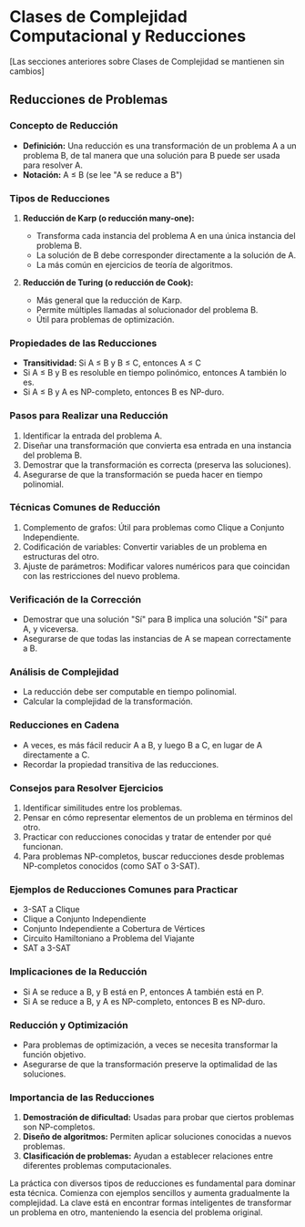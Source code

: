 # Clases de Complejidad Computacional y Reducciones

[Las secciones anteriores sobre Clases de Complejidad se mantienen sin cambios]

## Reducciones de Problemas

### Concepto de Reducción
- **Definición:** Una reducción es una transformación de un problema A a un problema B, de tal manera que una solución para B puede ser usada para resolver A.
- **Notación:** A ≤ B (se lee "A se reduce a B")

### Tipos de Reducciones
1. **Reducción de Karp (o reducción many-one):**
   - Transforma cada instancia del problema A en una única instancia del problema B.
   - La solución de B debe corresponder directamente a la solución de A.
   - La más común en ejercicios de teoría de algoritmos.

2. **Reducción de Turing (o reducción de Cook):**
   - Más general que la reducción de Karp.
   - Permite múltiples llamadas al solucionador del problema B.
   - Útil para problemas de optimización.

### Propiedades de las Reducciones
- **Transitividad:** Si A ≤ B y B ≤ C, entonces A ≤ C
- Si A ≤ B y B es resoluble en tiempo polinómico, entonces A también lo es.
- Si A ≤ B y A es NP-completo, entonces B es NP-duro.

### Pasos para Realizar una Reducción
1. Identificar la entrada del problema A.
2. Diseñar una transformación que convierta esa entrada en una instancia del problema B.
3. Demostrar que la transformación es correcta (preserva las soluciones).
4. Asegurarse de que la transformación se pueda hacer en tiempo polinomial.

### Técnicas Comunes de Reducción
1. Complemento de grafos: Útil para problemas como Clique a Conjunto Independiente.
2. Codificación de variables: Convertir variables de un problema en estructuras del otro.
3. Ajuste de parámetros: Modificar valores numéricos para que coincidan con las restricciones del nuevo problema.

### Verificación de la Corrección
- Demostrar que una solución "Sí" para B implica una solución "Sí" para A, y viceversa.
- Asegurarse de que todas las instancias de A se mapean correctamente a B.

### Análisis de Complejidad
- La reducción debe ser computable en tiempo polinomial.
- Calcular la complejidad de la transformación.

### Reducciones en Cadena
- A veces, es más fácil reducir A a B, y luego B a C, en lugar de A directamente a C.
- Recordar la propiedad transitiva de las reducciones.

### Consejos para Resolver Ejercicios
1. Identificar similitudes entre los problemas.
2. Pensar en cómo representar elementos de un problema en términos del otro.
3. Practicar con reducciones conocidas y tratar de entender por qué funcionan.
4. Para problemas NP-completos, buscar reducciones desde problemas NP-completos conocidos (como SAT o 3-SAT).

### Ejemplos de Reducciones Comunes para Practicar
- 3-SAT a Clique
- Clique a Conjunto Independiente
- Conjunto Independiente a Cobertura de Vértices
- Circuito Hamiltoniano a Problema del Viajante
- SAT a 3-SAT

### Implicaciones de la Reducción
- Si A se reduce a B, y B está en P, entonces A también está en P.
- Si A se reduce a B, y A es NP-completo, entonces B es NP-duro.

### Reducción y Optimización
- Para problemas de optimización, a veces se necesita transformar la función objetivo.
- Asegurarse de que la transformación preserve la optimalidad de las soluciones.

### Importancia de las Reducciones
1. **Demostración de dificultad:** Usadas para probar que ciertos problemas son NP-completos.
2. **Diseño de algoritmos:** Permiten aplicar soluciones conocidas a nuevos problemas.
3. **Clasificación de problemas:** Ayudan a establecer relaciones entre diferentes problemas computacionales.

La práctica con diversos tipos de reducciones es fundamental para dominar esta técnica. Comienza con ejemplos sencillos y aumenta gradualmente la complejidad. La clave está en encontrar formas inteligentes de transformar un problema en otro, manteniendo la esencia del problema original.
